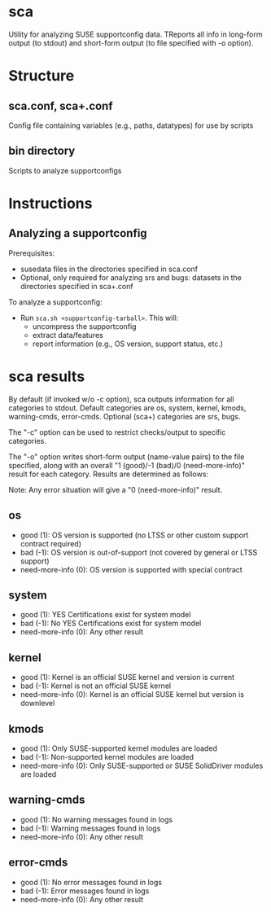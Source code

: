 # sca
Utility for analyzing SUSE supportconfig data.  TReports all info in long-form output (to stdout) and short-form output (to file specified with -o option).

# Structure

## sca.conf, sca+.conf
Config file containing variables (e.g., paths, datatypes) for use by scripts

## bin directory
Scripts to analyze supportconfigs

# Instructions

## Analyzing a supportconfig
Prerequisites:
* susedata files in the directories specified in sca.conf
* Optional, only required for analyzing srs and bugs:  datasets in the directories specified in sca+.conf

To analyze a supportconfig:
* Run `sca.sh <supportconfig-tarball>`.  This will:
  * uncompress the supportconfig
  * extract data/features
  * report information (e.g., OS version, support status, etc.)

# sca results
By default (if invoked w/o -c option), sca outputs information for all categories to stdout.  Default categories are os, system, kernel, kmods, warning-cmds, error-cmds.  Optional (sca+) categories are srs, bugs.

The "-c" option can be used to restrict checks/output to specific categories.

The "-o" option writes short-form output (name-value pairs) to the file specified, along with an overall "1 (good)/-1 (bad)/0 (need-more-info)" result for each category.  Results are determined as follows:

Note: Any error situation will give a "0 (need-more-info)" result. 
## os
* good (1):		OS version is supported (no LTSS or other custom support contract required)
* bad (-1):		OS version is out-of-support (not covered by general or LTSS support)
* need-more-info (0):	OS version is supported with special contract

## system
* good (1):		YES Certifications exist for system model
* bad (-1):		No YES Certifications exist for system model
* need-more-info (0):	Any other result

## kernel
* good (1):		Kernel is an official SUSE kernel and version is current
* bad (-1):		Kernel is not an official SUSE kernel
* need-more-info (0):	Kernel is an official SUSE kernel but version is downlevel

## kmods
* good (1):		Only SUSE-supported kernel modules are loaded
* bad (-1):		Non-supported kernel modules are loaded
* need-more-info (0):	Only SUSE-supported or SUSE SolidDriver modules are loaded

## warning-cmds
* good (1):		No warning messages found in logs
* bad (-1):		Warning messages found in logs
* need-more-info (0):	Any other result	

## error-cmds
* good (1):		No error messages found in logs
* bad (-1):		Error messages found in logs
* need-more-info (0):	Any other result

